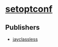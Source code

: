 # [setoptconf](https://pypi.org/project/setoptconf)



## Publishers
- [jayclassless](https://pypi.org/user/jayclassless)

